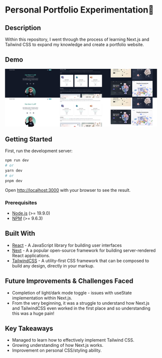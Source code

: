 # Personal Portfolio Experimentation🤖

## Description

Within this repository, I went through the process of learning Next.js and Tailwind CSS to expand my knowledge and create a portfolio website.

## Demo

<div style="display: flex; flex-wrap: wrap;">
  <img src="./public/Main.png" alt="initial screen" style="width: 33.33%;">
  <img src="./public/Second.png" alt="middle of page" style="width: 33.33%;">
  <img src="./public/Last.png" alt="bottom of page" style="width: 33.33%;">
  <img src="./public/MainLight.png" alt="initial screen" style="width: 33.33%;">
  <img src="./public/SecondLight.png" alt="middle of page" style="width: 33.33%;">
  <img src="./public/LastLight.png" alt="bottom of page" style="width: 33.33%;">
</div>


## Getting Started

First, run the development server:

```bash
npm run dev
# or
yarn dev
# or
pnpm dev
```

Open [http://localhost:3000](http://localhost:3000) with your browser to see the result.

### Prerequisites

- [Node.js](https://nodejs.org/en/) (>= 19.9.0)
- [NPM](https://docs.npmjs.com/cli/v9/commands/npm-install) (>= 9.6.3)


## Built With

- [React](https://reactjs.org/) - A JavaScript library for building user interfaces
- [Next](https://nextjs.org/) - A a popular open-source framework for building server-rendered React applications.
- [TailwindCSS](https://tailwindcss.com/) - A utility-first CSS framework that can be composed to build any design, directly in your markup.


## Future Improvements & Challenges Faced

- Completion of light/dark mode toggle - issues with useState implementation within Next.js.
- From the very beginning, it was a struggle to understand how Next.js and TailwindCSS even worked in the first place and so understanding this was a huge pain!


## Key Takeaways

- Managed to learn how to effectively implement Tailwind CSS.
- Growing understanding of how Next.js works.
- Improvement on personal CSS/styling ability.
